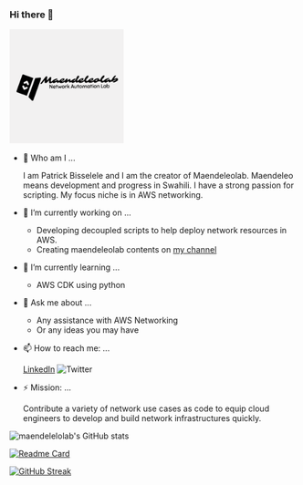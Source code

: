 ### Hi there 👋

<img src="/images/banner.png" width=200>

- 💬 Who am I ...

	I am Patrick Bisselele and I am the creator of Maendeleolab.
	Maendeleo means development and progress in Swahili.
	I have a strong passion for scripting. My focus niche is in AWS networking.

- 🔭 I’m currently working on ...
	- Developing decoupled scripts to help deploy network resources in AWS.
	- Creating maendeleolab contents on [my channel](https://www.youtube.com/channel/UCIv32b8ri2-AmoUZI5wolfA)

- 🌱 I’m currently learning ...
	- AWS CDK using python

- 💬 Ask me about ...
	- Any assistance with AWS Networking
	- Or any ideas you may have

- 📫 How to reach me: ...

	[LinkedIn](www.linkedin.com/in/patrick-bisselele) 
	![Twitter](https://img.shields.io/twitter/follow/maendeleolab?style=social)

- ⚡ Mission: ...

	Contribute a variety of network use cases as code to equip cloud engineers to develop and build network infrastructures quickly.  



![maendelelolab's GitHub stats](https://github-readme-stats.vercel.app/api?username=maendeleolab&count_private=true&show_icons=true&theme=highcontrast)

[![Readme Card](https://github-readme-stats.vercel.app/api/pin/?username=maendeleolab&repo=maendeleolab)](https://github.com/maendeleolab/maendeleolab)

[![GitHub Streak](https://github-readme-streak-stats.herokuapp.com?user=maendeleolab&theme=highcontrast)](https://git.io/streak-stats)


